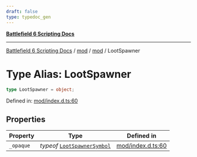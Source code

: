 ```yaml
---
draft: false
type: typedoc_gen
---
```


[**Battlefield 6 Scripting Docs**](../../../_index.md)

***

[Battlefield 6 Scripting Docs](../../../_index.md) / [mod](../../_index.md) / [mod](../_index.md) / LootSpawner

# Type Alias: LootSpawner

```ts
type LootSpawner = object;
```

Defined in: [mod/index.d.ts:60](https://github.com/battlefield-portal-community/portal-docs/blob/ff09b2690670f74de7e97198022e5a97ff1161ff/generators/santiago/mod/index.d.ts#L60)

## Properties

| Property | Type | Defined in |
| ------ | ------ | ------ |
| <a id="_opaque"></a> `_opaque` | *typeof* [`LootSpawnerSymbol`](../LootSpawnerSymbol/_index.md) | [mod/index.d.ts:60](https://github.com/battlefield-portal-community/portal-docs/blob/ff09b2690670f74de7e97198022e5a97ff1161ff/generators/santiago/mod/index.d.ts#L60) |
